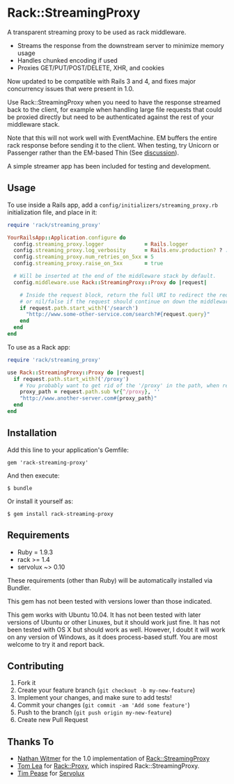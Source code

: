 # Rack::StreamingProxy

A transparent streaming proxy to be used as rack middleware.

* Streams the response from the downstream server to minimize memory usage
* Handles chunked encoding if used
* Proxies GET/PUT/POST/DELETE, XHR, and cookies

Now updated to be compatible with Rails 3 and 4, and fixes major concurrency issues that were present in 1.0.

Use Rack::StreamingProxy when you need to have the response streamed back to the client, for example when handling large file requests that could be proxied directly but need to be authenticated against the rest of your middleware stack.

Note that this will not work well with EventMachine. EM buffers the entire rack response before sending it to the client. When testing, try Unicorn or Passenger rather than the EM-based Thin (See [discussion](http://groups.google.com/group/thin-ruby/browse_thread/thread/4762f8f851b965f6)).

A simple streamer app has been included for testing and development.

## Usage

To use inside a Rails app, add a `config/initializers/streaming_proxy.rb` initialization file, and place in it:

```ruby
require 'rack/streaming_proxy'

YourRailsApp::Application.configure do
  config.streaming_proxy.logger             = Rails.logger                          # stdout by default
  config.streaming_proxy.log_verbosity      = Rails.env.production? ? :low : :high  # :low or :high, :low by default
  config.streaming_proxy.num_retries_on_5xx = 5                                     # 0 by default
  config.streaming_proxy.raise_on_5xx       = true                                  # false by default

  # Will be inserted at the end of the middleware stack by default.
  config.middleware.use Rack::StreamingProxy::Proxy do |request|

    # Inside the request block, return the full URI to redirect the request to,
    # or nil/false if the request should continue on down the middleware stack.
    if request.path.start_with?('/search')
      "http://www.some-other-service.com/search?#{request.query}"
    end
  end
end
```

To use as a Rack app:

```ruby
require 'rack/streaming_proxy'

use Rack::StreamingProxy::Proxy do |request|
  if request.path.start_with?('/proxy')
    # You probably want to get rid of the '/proxy' in the path, when requesting from the destination.
    proxy_path = request.path.sub %r{^/proxy}, ''
    "http://www.another-server.com#{proxy_path}"
  end
end
```

## Installation

Add this line to your application's Gemfile:

    gem 'rack-streaming-proxy'

And then execute:

    $ bundle

Or install it yourself as:

    $ gem install rack-streaming-proxy

## Requirements

* Ruby = 1.9.3
* rack >= 1.4
* servolux ~> 0.10

These requirements (other than Ruby) will be automatically installed via Bundler.

This gem has not been tested with versions lower than those indicated.

This gem works with Ubuntu 10.04. It has not been tested with later versions of Ubuntu or other Linuxes, but it should work just fine. It has not been tested with OS X but should work as well. However, I doubt it will work on any version of Windows, as it does process-based stuff. You are most welcome to try it and report back.

## Contributing

1. Fork it
2. Create your feature branch (`git checkout -b my-new-feature`)
3. Implement your changes, and make sure to add tests!
4. Commit your changes (`git commit -am 'Add some feature'`)
5. Push to the branch (`git push origin my-new-feature`)
6. Create new Pull Request

## Thanks To

* [Nathan Witmer](http://github.com/zerowidth) for the 1.0 implementation of [Rack::StreamingProxy](http://github.com/zerowidth/rack-streaming-proxy)
* [Tom Lea](http://github.com/cwninja) for [Rack::Proxy](http://gist.github.com/207938), which inspired Rack::StreamingProxy.
* [Tim Pease](http://github.com/TwP) for [Servolux](https://github.com/Twp/servolux)
